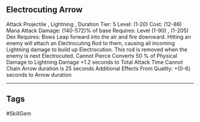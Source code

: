 ## Electrocuting Arrow
Attack
Projectile , Lightning , Duration
Tier: 5
Level: (1-20)
Cost: (12-86) Mana
Attack Damage: (140-572)% of base
Requires: Level (1-90) , (1-205) Dex
Requires: Bows
Leap forward into the air and fire downward. Hitting an enemy will attach an Electrocuting Rod to them, causing all incoming Lightning damage to build up Electrocution. This rod is removed when the enemy is next Electrocuted.
Cannot Pierce
Converts 50 % of Physical Damage to Lightning Damage
+1.2 seconds to Total Attack Time
Cannot Chain
Arrow duration is 25 seconds
Additional Effects From Quality:
+(0-6) seconds to Arrow duration

---
## Tags
#SkillGem
